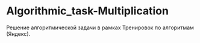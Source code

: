 # Algorithmic_task-Multiplication
Решение алгоритмической задачи в рамках Тренировок по алгоритмам (Яндекс).
